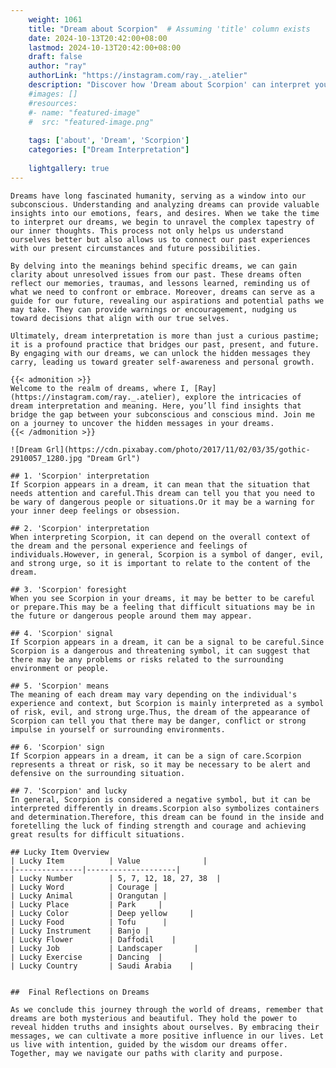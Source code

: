 ```yaml
---
    weight: 1061
    title: "Dream about Scorpion"  # Assuming 'title' column exists
    date: 2024-10-13T20:42:00+08:00
    lastmod: 2024-10-13T20:42:00+08:00
    draft: false
    author: "ray"
    authorLink: "https://instagram.com/ray._.atelier"
    description: "Discover how 'Dream about Scorpion' can interpret your future and uncover its significant meanings in your life."
    #images: []
    #resources:
    #- name: "featured-image"
    #  src: "featured-image.png"
    
    tags: ['about', 'Dream', 'Scorpion']
    categories: ["Dream Interpretation"]
    
    lightgallery: true
---
```

    
    Dreams have long fascinated humanity, serving as a window into our subconscious. Understanding and analyzing dreams can provide valuable insights into our emotions, fears, and desires. When we take the time to interpret our dreams, we begin to unravel the complex tapestry of our inner thoughts. This process not only helps us understand ourselves better but also allows us to connect our past experiences with our present circumstances and future possibilities.
    
    By delving into the meanings behind specific dreams, we can gain clarity about unresolved issues from our past. These dreams often reflect our memories, traumas, and lessons learned, reminding us of what we need to confront or embrace. Moreover, dreams can serve as a guide for our future, revealing our aspirations and potential paths we may take. They can provide warnings or encouragement, nudging us toward decisions that align with our true selves.
    
    Ultimately, dream interpretation is more than just a curious pastime; it is a profound practice that bridges our past, present, and future. By engaging with our dreams, we can unlock the hidden messages they carry, leading us toward greater self-awareness and personal growth.
    
    {{< admonition >}}
    Welcome to the realm of dreams, where I, [Ray](https://instagram.com/ray._.atelier), explore the intricacies of dream interpretation and meaning. Here, you’ll find insights that bridge the gap between your subconscious and conscious mind. Join me on a journey to uncover the hidden messages in your dreams.
    {{< /admonition >}}
    
    ![Dream Grl](https://cdn.pixabay.com/photo/2017/11/02/03/35/gothic-2910057_1280.jpg "Dream Grl")
    
    ## 1. 'Scorpion' interpretation
    If Scorpion appears in a dream, it can mean that the situation that needs attention and careful.This dream can tell you that you need to be wary of dangerous people or situations.Or it may be a warning for your inner deep feelings or obsession.
    
    ## 2. 'Scorpion' interpretation
    When interpreting Scorpion, it can depend on the overall context of the dream and the personal experience and feelings of individuals.However, in general, Scorpion is a symbol of danger, evil, and strong urge, so it is important to relate to the content of the dream.
    
    ## 3. 'Scorpion' foresight
    When you see Scorpion in your dreams, it may be better to be careful or prepare.This may be a feeling that difficult situations may be in the future or dangerous people around them may appear.
    
    ## 4. 'Scorpion' signal
    If Scorpion appears in a dream, it can be a signal to be careful.Since Scorpion is a dangerous and threatening symbol, it can suggest that there may be any problems or risks related to the surrounding environment or people.
    
    ## 5. 'Scorpion' means
    The meaning of each dream may vary depending on the individual's experience and context, but Scorpion is mainly interpreted as a symbol of risk, evil, and strong urge.Thus, the dream of the appearance of Scorpion can tell you that there may be danger, conflict or strong impulse in yourself or surrounding environments.
    
    ## 6. 'Scorpion' sign
    If Scorpion appears in a dream, it can be a sign of care.Scorpion represents a threat or risk, so it may be necessary to be alert and defensive on the surrounding situation.
    
    ## 7. 'Scorpion' and lucky
    In general, Scorpion is considered a negative symbol, but it can be interpreted differently in dreams.Scorpion also symbolizes containers and determination.Therefore, this dream can be found in the inside and foretelling the luck of finding strength and courage and achieving great results for difficult situations.
    
    ## Lucky Item Overview
    | Lucky Item          | Value              |
    |---------------|--------------------|
    | Lucky Number        | 5, 7, 12, 18, 27, 38  |
    | Lucky Word          | Courage |
    | Lucky Animal        | Orangutan |
    | Lucky Place         | Park     |
    | Lucky Color         | Deep yellow     |
    | Lucky Food          | Tofu      |
    | Lucky Instrument    | Banjo |
    | Lucky Flower        | Daffodil    |
    | Lucky Job           | Landscaper       |
    | Lucky Exercise      | Dancing  |
    | Lucky Country       | Saudi Arabia    |
    
    
    ##  Final Reflections on Dreams
    
    As we conclude this journey through the world of dreams, remember that dreams are both mysterious and beautiful. They hold the power to reveal hidden truths and insights about ourselves. By embracing their messages, we can cultivate a more positive influence in our lives. Let us live with intention, guided by the wisdom our dreams offer. Together, may we navigate our paths with clarity and purpose.
    